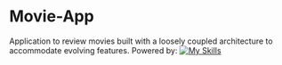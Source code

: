 # Movie-App
Application to review movies built with a loosely coupled architecture to accommodate evolving features.
Powered by:
[![My Skills](https://skillicons.dev/icons?i=java,spring,mongodb,react&theme=dark)](https://skillicons.dev)
